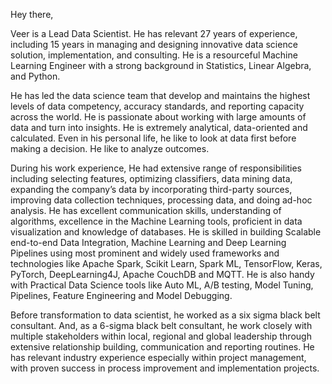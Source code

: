 Hey there,

Veer is a Lead Data Scientist. He has relevant 27 years of experience, including 15 years in managing and designing innovative data science solution, implementation, and consulting. He is a resourceful Machine Learning Engineer with a strong background in Statistics, Linear Algebra, and Python.

He has led the data science team that develop and maintains the highest levels of data competency, accuracy standards, and reporting capacity across the world. He is passionate about working with large amounts of data and turn into insights. He is extremely analytical, data-oriented and calculated. Even in his personal life, he like to look at data first before making a decision. He like to analyze outcomes.

During his work experience, He had extensive range of responsibilities including selecting features, optimizing classifiers, data mining data, expanding the company’s data by incorporating third-party sources, improving data collection techniques, processing data, and doing ad-hoc analysis. He has excellent communication skills, understanding of algorithms, excellence in the Machine Learning tools, proficient in data visualization and knowledge of databases. He is skilled in building Scalable end-to-end Data Integration, Machine Learning and Deep Learning Pipelines using most prominent and widely used frameworks and technologies like Apache Spark, Scikit Learn, Spark ML, TensorFlow, Keras, PyTorch, DeepLearning4J, Apache CouchDB and MQTT. He is also handy with Practical Data Science tools like Auto ML, A/B testing, Model Tuning, Pipelines, Feature Engineering and Model Debugging.   

Before transformation to data scientist, he worked as a six sigma black belt consultant. And, as a 6-sigma black belt consultant, he work closely with multiple stakeholders within local, regional and global leadership through extensive relationship building, communication and reporting routines. He has relevant industry experience especially within project management, with proven success in process improvement and implementation projects.
